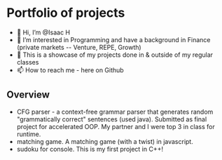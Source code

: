 # Portfolio of projects
- 👋 Hi, I’m @Isaac H
- 👀 I’m interested in Programming and have a background in Finance (private markets -- Venture, REPE, Growth)
- 🌱 This is a showcase of my projects done in & outside of my regular classes
- 📫 How to reach me - here on Github
## Overview
- CFG parser - a context-free grammar parser that generates random "grammatically correct" sentences (used java). Submitted as final project for accelerated OOP. My partner and I were top 3 in class for runtime.
- matching game. A matching game (with a twist) in javascript.
- sudoku for console. This is my first project in C++!

<!---
ramencover/ramencover is a ✨ special ✨ repository because its `README.md` (this file) appears on your GitHub profile.
You can click the Preview link to take a look at your changes.
--->
